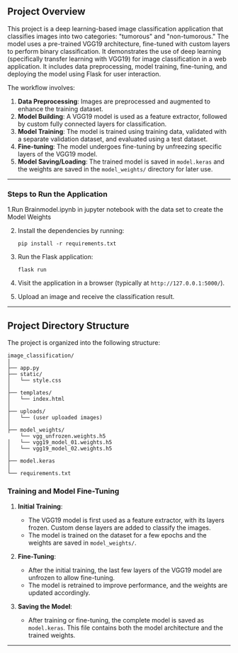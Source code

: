 
## **Project Overview**

This project is a deep learning-based image classification application that classifies images into two categories: "tumorous" and "non-tumorous." The model uses a pre-trained VGG19 architecture, fine-tuned with custom layers to perform binary classification. It demonstrates the use of deep learning (specifically transfer learning with VGG19) for image classification in a web application. It includes data preprocessing, model training, fine-tuning, and deploying the model using Flask for user interaction.

The workflow involves:
1. **Data Preprocessing**: Images are preprocessed and augmented to enhance the training dataset.
2. **Model Building**: A VGG19 model is used as a feature extractor, followed by custom fully connected layers for classification.
3. **Model Training**: The model is trained using training data, validated with a separate validation dataset, and evaluated using a test dataset.
4. **Fine-tuning**: The model undergoes fine-tuning by unfreezing specific layers of the VGG19 model.
5. **Model Saving/Loading**: The trained model is saved in `model.keras` and the weights are saved in the `model_weights/` directory for later use.

---
### **Steps to Run the Application**

1.Run Brainmodel.ipynb in jupyter notebook with the data set to create the Model Weights

2. Install the dependencies by running:
   ```
   pip install -r requirements.txt
   ```

3. Run the Flask application:
   ```
   flask run
   ```

4. Visit the application in a browser (typically at `http://127.0.0.1:5000/`).

5. Upload an image and receive the classification result.

---

## **Project Directory Structure**

The project is organized into the following structure:

```
image_classification/
│
├── app.py                    
├── static/                   
│   └── style.css             
│
├── templates/                
│   └── index.html            
│
├── uploads/                  
│   └── (user uploaded images) 
│
├── model_weights/            
    └── vgg_unfrozen.weights.h5 
│   └── vgg19_model_01.weights.h5  
│   └── vgg19_model_02.weights.h5 
│
├── model.keras               
│
└── requirements.txt         
```

### **Training and Model Fine-Tuning**

1. **Initial Training**:
   - The VGG19 model is first used as a feature extractor, with its layers frozen. Custom dense layers are added to classify the images.
   - The model is trained on the dataset for a few epochs and the weights are saved in `model_weights/`.

2. **Fine-Tuning**:
   - After the initial training, the last few layers of the VGG19 model are unfrozen to allow fine-tuning.
   - The model is retrained to improve performance, and the weights are updated accordingly.

3. **Saving the Model**:
   - After training or fine-tuning, the complete model is saved as `model.keras`. This file contains both the model architecture and the trained weights.

---

